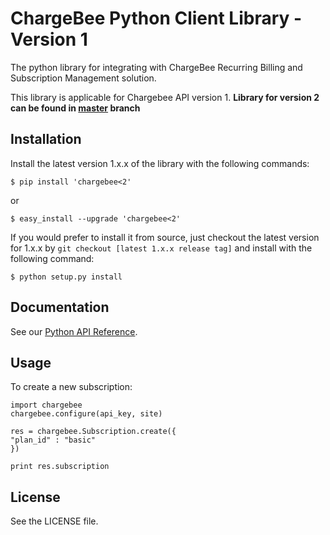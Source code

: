 # ChargeBee Python Client Library - Version 1

The python library for integrating with ChargeBee Recurring Billing and Subscription Management solution.

This library is applicable for Chargebee API version 1. <b>Library for version 2 can be found in [master](https://github.com/chargebee/chargebee-python) branch</b>

## Installation

Install the latest version 1.x.x of the library with the following commands:

    $ pip install 'chargebee<2'
  
or
  
    $ easy_install --upgrade 'chargebee<2'



If you would prefer to install it from source, just checkout the latest version for 1.x.x by ```git checkout [latest 1.x.x release tag]``` and install with the following command:
  
    $ python setup.py install
  
## Documentation

See our [Python API Reference](https://apidocs.chargebee.com/docs/api/v1/?lang=python "API Reference").

## Usage

To create a new subscription:
  
    import chargebee
    chargebee.configure(api_key, site)

    res = chargebee.Subscription.create({
    "plan_id" : "basic"
    })

    print res.subscription

## License

See the LICENSE file.